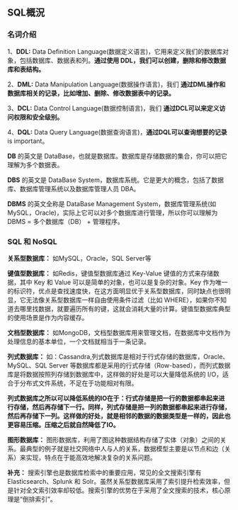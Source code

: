 ## SQL概況

### 名词介绍

1、__DDL:__ Data Definition Language(数据定义语言)，它用来定义我们的数据库对象，包括数据库、数据表和列。__通过使用 DDL，我们可以创建，删除和修改数据库和表结构。__

2、__DML:__ Data Manipulation Language(数据操作语言)，我们 __通过DML操作和数据库相关的记录，比如增加、删除、修改数据表中的记录。__

3、__DCL:__ Data Control Language(数据控制语言)，我们 __通过DCL可以来定义访问权限和安全级别。__

4、__DQL:__ Data Query Language(数据查询语言)，__通过DQL可以查询想要的记录__ is important。


__DB__ 的英文是 DataBase，也就是数据库。数据库是存储数据的集合，你可以把它理解为多个数据表。

__DBS__ 的英文是 DataBase System，数据库系统。它是更大的概念，包括了数据库、数据库管理系统以及数据库管理人员 DBA。

__DBMS__ 的英文全称是 DataBase Management System，数据库管理系统(如MySQL，Oracle)，实际上它可以对多个数据库进行管理，所以你可以理解为 DBMS = 多个数据库（DB） + 管理程序。

### SQL 和 NoSQL


__关系型数据库：__ 如MySQL，Oracle，SQL Server等


__键值型数据库：__ 如Redis，键值型数据库通过 Key-Value 键值的方式来存储数据，其中 Key 和 Value 可以是简单的对象，也可以是复杂的对象。Key 作为唯一的标识符，优点是查找速度快，在这方面明显优于关系型数据库，同时缺点也很明显，它无法像关系型数据库一样自由使用条件过滤（比如 WHERE），如果你不知道去哪里找数据，就要遍历所有的键，这就会消耗大量的计算。键值型数据库典型的使用场景是作为内容缓存。


__文档型数据库：__ 如MongoDB，文档型数据库用来管理文档，在数据库中文档作为处理信息的基本单位，一个文档就相当于一条记录。


__列式数据库：__ 如：Cassandra,列式数据库是相对于行式存储的数据库，Oracle、MySQL、SQL Server 等数据库都是采用的行式存储（Row-based），而列式数据库是将数据按照列存储到数据库中，这样做的好处是可以大量降低系统的 I/O，适合于分布式文件系统，不足在于功能相对有限。

__列式数据库之所以可以降低系统的IO在于：行式存储是把一行的数据都串起来进行存储，然后再存储下一行。同样，列式存储是把一列的数据都串起来进行存储，然后再存储下一列。这样做的好处，就是相邻的数据的数据类型是一样的，因此也更容易压缩。压缩之后就自然降低了IO。__


__图形数据库：__ 图形数据库，利用了图这种数据结构存储了实体（对象）之间的关系。最典型的例子就是社交网络中人与人的关系，数据模型主要是以节点和边（关系）来实现，特点在于能高效地解决复杂的关系问题。

__补充：__ 搜索引擎也是数据库检索中的重要应用，常见的全文搜索引擎有 Elasticsearch、Splunk 和 Solr。虽然关系型数据库采用了索引提升检索效率，但是针对全文索引效率却较低。搜索引擎的优势在于采用了全文搜索的技术，核心原理是“倒排索引”。


